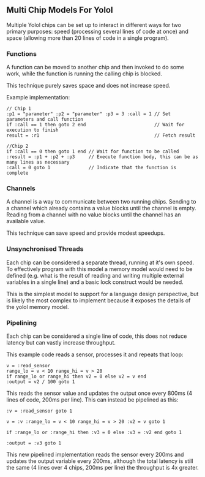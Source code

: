 ## Multi Chip Models For Yolol

Multiple Yolol chips can be set up to interact in different ways for two primary purposes: speed (processing several lines of code at once) and space (allowing more than 20 lines of code in a single program).

### Functions

A function can be moved to another chip and then invoked to do some work, while the function is running the calling chip is blocked.

This technique purely saves space and does not increase speed.

Example implementation:

```
// Chip 1
:p1 = "parameter" :p2 = "parameter" :p3 = 3 :call = 1 // Set parameters and call function
if :call == 1 then goto 2 end                         // Wait for execution to finish
result = :r1                                          // Fetch result
```

```
//Chip 2
if :call == 0 then goto 1 end // Wait for function to be called
:result = :p1 + :p2 + :p3     // Execute function body, this can be as many lines as necessary
:call = 0 goto 1              // Indicate that the function is complete
```

### Channels

A channel is a way to communicate between two running chips. Sending to a channel which already contains a value blocks until the channel is empty. Reading from a channel with no value blocks until the channel has an available value.

This technique can save speed and provide modest speedups.

### Unsynchronised Threads

Each chip can be considered a separate thread, running at it's own speed. To effectively program with this model a memory model would need to be defined (e.g. what is the result of reading and writing multiple external variables in a single line) and a basic lock construct would be needed.

This is the simplest model to support for a language design perspective, but is likely the most complex to implement because it exposes the details of the yolol memory model.

### Pipelining

Each chip can be considered a single line of code, this does not reduce latency but can vastly increase throughput.

This example code reads a sensor, processes it and repeats that loop:

```
v = :read_sensor
range_lo = v < 10 range_hi = v > 20
if range_lo or range_hi then v2 = 0 else v2 = v end
:output = v2 / 100 goto 1
```

This reads the sensor value and updates the output once every 800ms (4 lines of code, 200ms per line). This can instead be pipelined as this:

```
:v = :read_sensor goto 1
```

```
v = :v :range_lo = v < 10 range_hi = v > 20 :v2 = v goto 1
```

```
if :range_lo or :range_hi then :v3 = 0 else :v3 = :v2 end goto 1
```

```
:output = :v3 goto 1
```

This new pipelined implementation reads the sensor every 200ms and updates the output variable every 200ms, although the total latency is still the same (4 lines over 4 chips, 200ms per line) the throughput is 4x greater.
